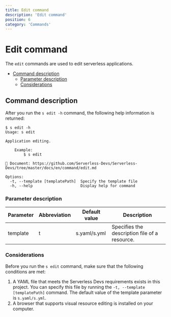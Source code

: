 ```yaml
---
title: Edit command
description: 'Edit command'
position: 6
category: 'Commands'
---
```


# Edit command

The `edit` commands are used to edit serverless applications.

- [Command description](#Command-description)
    - [Parameter description](#Parameter-description)
    - [Considerations](#Considerations)

## Command description

After you run the `s edit -h` command, the following help information is returned:

```shell script
$ s edit -h
Usage: s edit

Application editing.

    Example:
        $ s edit
        
📖 Document: https://github.com/Serverless-Devs/Serverless-Devs/tree/master/docs/en/command/edit.md

Options:
  -t, --template [templatePath]  Specify the template file
  -h, --help                     Display help for command
```

### Parameter description

| Parameter | Abbreviation | Default value | Description                                    |
| --------- | ------------ | ------------- | ---------------------------------------------- |
| template  | t            | s.yaml/s.yml  | Specifies  the description file of a resource. |



### Considerations
Before you run the `s edit` command, make sure that the following conditions are met: 
1. A YAML file that meets the Serverless Devs requirements exists in this project. You can specify this file by running the `-t, --template [templatePath]` command. The default value of the template parameter is `s.yaml/s.yml`. 
2. A browser that supports visual resource editing is installed on your computer.
